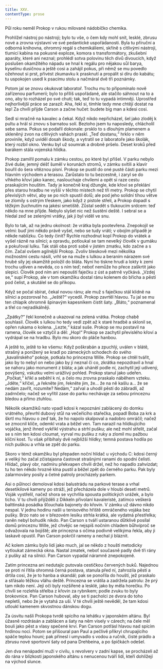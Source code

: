 ```yaml
---
title: XXV.
contentType: prose
---
```


  

Půl roku neměl Prokop v rukou milované nádobíčko chemika.

Prohlížel nástroj po nástroji; bylo tu vše, o čem kdy mohl snít, lesklé, zbrusu nové a zrovna výstavní ve své pedantické uspořádanosti. Byla tu příruční a odborná knihovna, ohromný regál s chemikáliemi, skříně s citlivými nástroji, tlumicí kabina na pokusné exploze, komora s transformátory, zkušební aparáty, které ani neznal; prohlédl sotva polovinu těch divů divoucích, když poslušen okamžitého nápadu se hnal k regálu pro nějakou sůl barya, kyselinu dusičnou a ještě cosi a zahájil pokus, při němž se mu povedlo ožehnout si prst, přivést zkumavku k prasknutí a propálit si díru do kabátu; tu uspokojen usedl k psacímu stolu a načmáral dvě tři poznámky.

Potom jal se znovu okukovat laboratoř. Trochu mu to připomínalo nově zařízenou parfumerii; bylo to příliš uspořádané, ale stačilo sáhnout na to a ono, aby to rozházel po své chuti; tak, teď to tu vypadá intimněji. Uprostřed nejhorlivější práce se zarazil: Aha, řekl si, tímhle tedy mne chtějí dostat na lep! Za chvíli přijde Carson a začne hučet: budete big man a kdesi cosi.

Sedl si mračně na kavalec a čekal. Když nikdo nepřicházel, šel jako zloděj k pultu a hrál si znovu s barnatou solí. Beztoho jsem tu naposledy, chlácholil sebe sama. Pokus se podařil dokonale: prsklo to s dlouhým plamenem a skleněný zvon na citlivých vahách praskl. „Teď dostanu,“ hrklo v něm provinile, když uviděl dosah škody, a vytratil se z laboratoře jako školák, který rozbil okno. Venku byl už soumrak a drobně pršelo. Deset kroků před barákem stála vojenská hlídka.

Prokop zamířil pomalu k zámku cestou, po které byl přišel. V parku nebylo živé duše; jemný déšť šuměl v korunách stromů, v zámku svítili a klavír bouřil do šera vítěznou písní. Prokop se pustil do oné pusté části parku mezi hlavním východem a terasou. Zarůstalo to tu bezcestně, i zaryl se do vlhkého křoví jako kanec, naslouchaje chvílemi a opět si raze cestu praskajícím houštím. Tady je konečně kraj džungle, kde křoví se překlání přes starou hradbu ne vyšší v těchto místech než tři metry. Prokop se chytil převislých větví, aby se po nich spustil dolů; ale pod jeho solidní tíhou větve se zlomily s ostrým třeskem, jako když z pistole střelí, a Prokop dopadl s těžkým žuchnutím na jakési smetiště. Zůstal sedět s tlukoucím srdcem: teď někdo na mne přijde. Nebylo slyšet nic než šustění deště. I sebral se a hledal zeď se zelenými vrátky, jak ji byl viděl ve snu.

Bylo to tak, až na jednu okolnost: že vrátka byla pootevřena. Znepokojil se velmi: buď jimi někdo právě vyšel, nebo se tudy vrátí; v obojím případě je někde nablízku. Co tedy činit? Rychle rozhodnut kopl Prokop do vrátek a vyšel rázně na silnici; a opravdu, potloukal se tam nevelký člověk v gumáku a pokuřoval lulku. Tak stáli oba proti sobě v jistém zmatku, kdo začne a s čím. Začal ovšem agilnější Prokop. Zvoliv bleskově mezi několika možnostmi cestu násilí, vrhl se na muže s lulkou a beraním nárazem své hrubé síly jej okamžitě položil do bláta. Nyní ho tiskne hrudí a lokty k zemi trochu udiven a nevěda, co s ním teď; neboť nemůže ho přece zaškrtit jako slepici. Člověk pod ním ani nepouští faječku z úst a patrně vyčkává. „Vzdej se,“ supí Prokop, ale v tom okamžiku dostal ránu kolenem do břicha a pěstí pod čelist, a skutálel se do příkopu.

Když se počal sbírat, čekal novou ránu; ale muž s faječkou stál klidně na silnici a pozoroval ho. „Ještě?“ vycedil. Prokop zavrtěl hlavou. Tu jal se mu ten chlapík ohromně špinavým kapesníkem čistit šaty. „Bláto,“ poznamenal a třel co nejradikálněji.

„Zpátky?“ řekl konečně a ukazoval na zelená vrátka. Prokop chabě souhlasil. Člověk s lulkou ho tedy vedl zpět až k staré hradbě a sklonil se, opřen rukama o kolena. „Lezte,“ kázal suše. Prokop se mu postavil na ramena, člověk se vztyčil a děl: „Hop!“ Prokop se zachytil převislého křoví a vydrápal se na hradbu. Bylo mu skoro do pláče hanbou.

A ještě to, ještě to ke všemu: Když poškrabán a zpuchlý, uválen v blátě, strašný a ponížený se kradl po zámeckých schodech do svého „kavalírského“ pokoje, potkala ho princezna Wille. Prokop se chtěl tvářit, jako by to nebyl on nebo jako by jí neznal či co, zkrátka nepozdravil a hnal se nahoru jako monument z bláta; a jak uháněl podle ní, zachytil její udivený, povýšený, vskutku velmi urážlivý pohled. Prokop stanul jako udeřen. „Počkat,“ křikl a seběhl k ní, a čelo mu zrovna praskalo náběhem vzteku. „Jděte,“ křičel, „a řekněte jim, řekněte jim, že… že na ně kašlu a… že se nedám zavřít, rozumíte? Nedám,“ zařval a uhodil pěstí do zábradlí, až zadrnčelo; načež se vyřítil zase do parku nechávaje za sebou princeznu bledou a přímo ztuhlou.

Několik okamžiků nato vpadl kdosi k nepoznání zablácený do domku vrátného, převrhl dubový stůl na večeřícího stařečka, popadl Boba za krk a škrtl mu hlavou o zeď tak, že ho napolo skalpoval a nadobro omráčil; načež se zmocnil klíče, odemkl vrata a běžel ven. Tam narazil na hlídkujícího vojáčka, jenž ihned vykřikl výstrahu a strhl pušku; ale než mohl střelit, začal se s ním ten kdosi cloumat, vyrval mu pušku z ruky a zlomil mu pažbou klíční kost. Tu však přibíhaly dvě nejbližší hlídky; temná postava hodila po nich puškou a vrhla se zpět do parku.

Skoro v témž okamžiku byl přepaden noční hlídač u východu C: kdosi černý a veliký ho začal zčistajasna častovat strašnými ranami do spodní čelisti. Hlídač, plavý obr, nadmíru překvapen chvíli držel, než ho napadlo zahvízdat; tu ho ten někdo hrozně klna pustil a běžel zpět do černého parku. Pak byly zalarmovány posily a četné patroly procházely parkem.

Asi o půlnoci demoloval kdosi balustrádu na parkové terase a vrhal desetikilové kameny po stráži, jež přecházela dole v hloubi deseti metrů. Voják vystřelil, načež shora se vychrlila spousta politických urážek, a bylo ticho. V tu chvíli přijížděli z Dikkeln přivolaní kavaleristé, zatímco veškerá balttinská posádka šťouchala bajonety do křovin. V zámku už dávno nikdo nespal. V jednu hodinu našli u tenisového hřiště omráčeného vojáka bez pušky. Brzo nato se v březovém lesíku strhla krátká, ale vydatná přestřelka; raněn nebyl bohudík nikdo. Pan Carson s tváří ustaranou důtklivě posílal domů princeznu Wille, jež chvějíc se nejspíš nočním chladem bůhvíproč se odvažovala na bojiště; ale princezna s očima podivně velikýma řekla, aby ji laskavě opustil. Pan Carson pokrčil rameny a nechal ji bláznit.

Ač kolem zámku bylo lidí jako much, jal se někdo z houští metodicky vytloukat zámecká okna. Nastal zmatek, neboť současně padly dvě tři rány z pušky až na silnici. Pan Carson vypadal náramně znepokojeně.

Zatím princezna ani nedutajíc putovala cestičkou červených buků. Najednou se proti ní řítila ohromná černá postava, stanula před ní, zahrozila pěstí a drtila cosi, že je to hanba a skandál; pak se ponořila do houští, jež praskalo a střásalo těžkou vláhu deště. Princezna se vrátila a zadržela patrolu: že prý tam nikdo není. Její oči byly rozšířené a lesklé, jako by měla horečku. Po chvíli se rozlehla střelba z křovin za rybníkem; podle zvuku to byly brokovnice. Pan Carson huboval, aby se ti pacholci ze dvora do toho nepletli, nebo že je vytahá za uši. V té chvíli ještě nevěděl, že tam kdosi utloukl kamenem skvostnou dánskou dogu.

Za úsvitu našli Prokopa tvrdě spícího na lehátku v japonském altánu. Byl úžasně rozdrásán a zablácen a šaty na něm visely v cárech; na čele měl bouli jako pěst a vlasy spečené krví. Pan Carson potřásl hlavou nad spícím hrdinou noci. Potom se přišoural pan Paul a pečlivě přikryl chrupajícího spáče teplou houní; pak přinesl i umyvadlo s vodou a ručník, čisté prádlo a zbrusu nové sportovní šaty od pana Drehbeina, a po špičkách odešel.

Jen dva nenápadní muži v civilu, s revolvery v zadní kapse, se procházeli až do rána v blízkosti japonského altánu s nenucenou tváří lidí, kteří dohlížejí na východ slunce.
